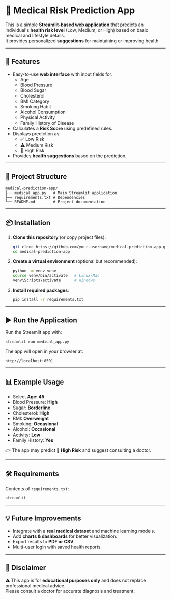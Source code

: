 # 🏥 Medical Risk Prediction App

This is a simple **Streamlit-based web application** that predicts an individual's **health risk level** (Low, Medium, or High) based on basic medical and lifestyle details.  
It provides personalized **suggestions** for maintaining or improving health.

---

## 🚀 Features
- Easy-to-use **web interface** with input fields for:
  - Age
  - Blood Pressure
  - Blood Sugar
  - Cholesterol
  - BMI Category
  - Smoking Habit
  - Alcohol Consumption
  - Physical Activity
  - Family History of Disease
- Calculates a **Risk Score** using predefined rules.
- Displays prediction as:
  - ✅ Low Risk  
  - ⚠️ Medium Risk  
  - 🚨 High Risk  
- Provides **health suggestions** based on the prediction.

---

## 📂 Project Structure
```
medical-prediction-app/
├── medical_app.py   # Main Streamlit application
├── requirements.txt # Dependencies
└── README.md        # Project documentation
```

---

## 📦 Installation

1. **Clone this repository** (or copy project files):
   ```bash
   git clone https://github.com/your-username/medical-prediction-app.git
   cd medical-prediction-app
   ```

2. **Create a virtual environment** (optional but recommended):
   ```bash
   python -m venv venv
   source venv/bin/activate   # Linux/Mac
   venv\Scripts\activate      # Windows
   ```

3. **Install required packages**:
   ```bash
   pip install -r requirements.txt
   ```

---

## ▶️ Run the Application
Run the Streamlit app with:
```bash
streamlit run medical_app.py
```

The app will open in your browser at:
```
http://localhost:8501
```

---

## 📊 Example Usage
- Select **Age: 45**
- Blood Pressure: **High**
- Sugar: **Borderline**
- Cholesterol: **High**
- BMI: **Overweight**
- Smoking: **Occasional**
- Alcohol: **Occasional**
- Activity: **Low**
- Family History: **Yes**

👉 The app may predict **🚨 High Risk** and suggest consulting a doctor.

---

## 🛠 Requirements
Contents of `requirements.txt`:
```
streamlit
```

---

## 💡 Future Improvements
- Integrate with a **real medical dataset** and machine learning models.
- Add **charts & dashboards** for better visualization.
- Export results to **PDF or CSV**.
- Multi-user login with saved health reports.

---

## 📌 Disclaimer
⚠️ This app is for **educational purposes only** and does not replace professional medical advice.  
Please consult a doctor for accurate diagnosis and treatment.

